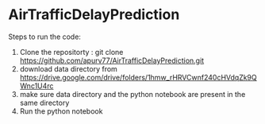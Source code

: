 # AirTrafficDelayPrediction

Steps to run the code:

1. Clone the repositorty :  git clone https://github.com/apurv77/AirTrafficDelayPrediction.git
2. download data directory from https://drive.google.com/drive/folders/1hmw_rHRVCwnf240cHVdqZk9QWnc1U4rc
3. make sure data directory and the python notebook are present in the same directory
4. Run the python notebook

